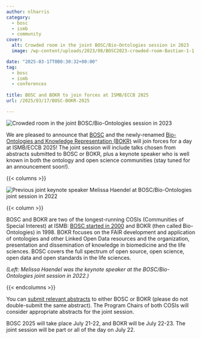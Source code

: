 ```yaml
---
author: nlharris
category:
  - bosc
  - ismb
  - community
cover:
  alt: Crowded room in the joint BOSC/Bio-Ontologies session in 2023
  image: /wp-content/uploads/2023/08/BOSC2023-crowded-room-Bastian-1-1.png

date: "2025-03-17T0B0:30:32+00:00"
tag:
  - bosc
  - ismb
  - conferences
 
title: BOSC and BOKR to join forces at ISMB/ECCB 2025
url: /2025/03/17/BOSC-BOKR-2025

---
```


![Crowded room in the joint BOSC/Bio-Ontologies session in 2023](/wp-content/uploads/2023/08/BOSC2023-crowded-room-Bastian-1-1.png)

We are pleased to announce that [BOSC](/events/bosc/) and the newly-renamed
[Bio-Ontologies and Knowledge Representation (BOKR)](https://www.bio-ontologies.org.uk/2025-meeting) will join forces for a day at ISMB/ECCB 2025! The joint session will include talks chosen from abstracts submitted to BOSC or BOKR, plus a keynote speaker who is well known in both the ontology and open science communities (stay tuned for an announcement soon!).

{{< columns >}}

![Previous joint keynote speaker Melissa Haendel at BOSC/Bio-Ontologies joint session in 2022](/wp-content/uploads/2022/07/Melissa-at-podium.jpeg)

{{< column >}}

BOSC and BOKR are two of the longest-running COSIs (Communities of Special Interest) at ISMB: [BOSC started in 2000](/events/bosc/about/) and BOKR (then called Bio-Ontologies) in 1998.
BOKR focuses on the FAIR development and application of ontologies and other Linked Open Data resources and the organization, presentation and dissemination of knowledge in biomedicine and the life sciences.
BOSC covers the full spectrum of open source, open science, open data and open standards in the life sciences.

*(Left: Melissa Haendel was the keynote speaker at the BOSC/Bio-Ontologies joint session in 2022.)*

{{< endcolumns >}}

You can [submit relevant abstracts](/events/bosc-2025/submit) to either BOSC or BOKR (please do not double-submit the same abstract). The Program Chairs of both COSIs will consider appropriate abstracts for the joint session.

BOSC 2025 will take place July 21-22, and BOKR will be July 22-23. The joint session will be part or all of the day on July 22.
